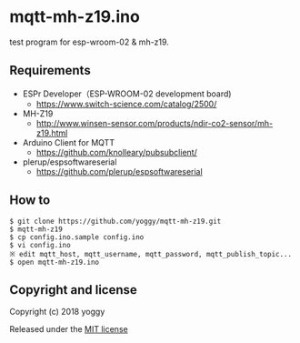 mqtt-mh-z19.ino
====
test program for esp-wroom-02 & mh-z19.


Requirements
----

  - ESPr Developer（ESP-WROOM-02 development board)
      - https://www.switch-science.com/catalog/2500/
  - MH-Z19
      - http://www.winsen-sensor.com/products/ndir-co2-sensor/mh-z19.html
  - Arduino Client for MQTT
      - https://github.com/knolleary/pubsubclient/
  - plerup/espsoftwareserial
      - https://github.com/plerup/espsoftwareserial

How to
----

    $ git clone https://github.com/yoggy/mqtt-mh-z19.git
    $ mqtt-mh-z19
    $ cp config.ino.sample config.ino
    $ vi config.ino
    ※ edit mqtt_host, mqtt_username, mqtt_password, mqtt_publish_topic...
    $ open mqtt-mh-z19.ino

Copyright and license
----
Copyright (c) 2018 yoggy

Released under the [MIT license](LICENSE.txt)